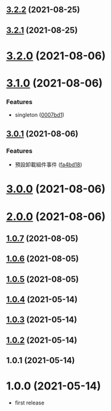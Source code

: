## [3.2.2](https://github.com/dylan237/vuejs-dynamic-component/compare/v0.1.1...v3.2.2) (2021-08-25)



## [3.2.1](https://github.com/dylan237/vuejs-dynamic-component/compare/v3.2.0...v3.2.1) (2021-08-25)



# [3.2.0](https://github.com/dylan237/vuejs-dynamic-component/compare/v3.1.0...v3.2.0) (2021-08-06)



# [3.1.0](https://github.com/dylan237/vuejs-dynamic-component/compare/v3.0.1...v3.1.0) (2021-08-06)


### Features

* singleton ([0007bd1](https://github.com/dylan237/vuejs-dynamic-component/commit/0007bd16565fc7fa203e6277d4bbee330632d9e8))



## [3.0.1](https://github.com/dylan237/vuejs-dynamic-component/compare/v3.0.0...v3.0.1) (2021-08-06)

### Features

- 預設卸載組件事件 ([fa4bd18](https://github.com/dylan237/vuejs-dynamic-component/commit/fa4bd1862b094e327da5b83789cdc8d790f04684))

# [3.0.0](https://github.com/dylan237/vuejs-dynamic-component/compare/v2.0.0...v3.0.0) (2021-08-06)

# [2.0.0](https://github.com/dylan237/vuejs-dynamic-component/compare/v1.0.7...v2.0.0) (2021-08-06)

## [1.0.7](https://github.com/dylan237/vuejs-dynamic-component/compare/v1.0.6...v1.0.7) (2021-08-05)

## [1.0.6](https://github.com/dylan237/vuejs-dynamic-component/compare/v1.0.4...v1.0.6) (2021-08-05)

## [1.0.5](https://github.com/dylan237/vuejs-dynamic-component/compare/v1.0.4...v1.0.5) (2021-08-05)

## [1.0.4](https://github.com/dylan237/vuejs-dynamic-component/compare/v1.0.3...v1.0.4) (2021-05-14)

## [1.0.3](https://github.com/dylan237/vuejs-dynamic-component/compare/v1.0.2...v1.0.3) (2021-05-14)

## [1.0.2](https://github.com/dylan237/vuejs-dynamic-component/compare/v1.0.1...v1.0.2) (2021-05-14)

## 1.0.1 (2021-05-14)

# 1.0.0 (2021-05-14)

- first release
